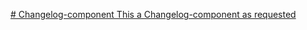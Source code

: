 [# Changelog-component
This a Changelog-component as requested
](https://roadmap.sh/projects/changelog-component)
